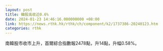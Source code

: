 ```yaml
---
layout: post
title: 韓股高收近0.6%
date: 2024-01-23 14:46:16.000000000 +08:00
link: https://news.rthk.hk/rthk/ch/component/k2/1737386-20240123.htm
categories: rthk
---
```


南韓股市收市上升，首爾綜合指數報2478點，升14點，升幅0.58%。
